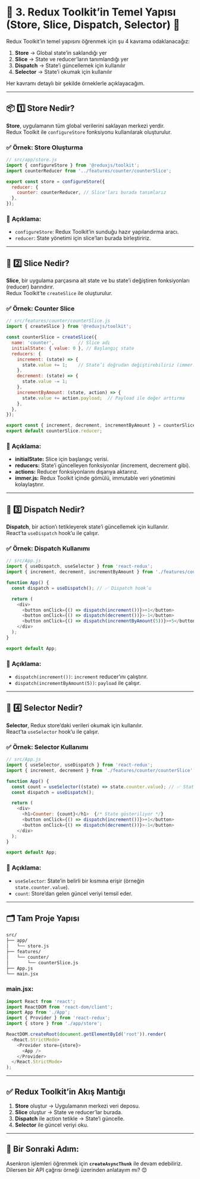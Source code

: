 # 🚀 **3. Redux Toolkit’in Temel Yapısı (Store, Slice, Dispatch, Selector)** 🚀

Redux Toolkit’in temel yapısını öğrenmek için şu 4 kavrama odaklanacağız:  

1. **Store** → Global state’in saklandığı yer  
2. **Slice** → State ve reducer’ların tanımlandığı yer  
3. **Dispatch** → State’i güncellemek için kullanılır  
4. **Selector** → State’i okumak için kullanılır  

Her kavramı detaylı bir şekilde örneklerle açıklayacağım.  

---

## 📦 **1️⃣ Store Nedir?**

**Store**, uygulamanın tüm global verilerini saklayan merkezi yerdir.  
Redux Toolkit ile `configureStore` fonksiyonu kullanılarak oluşturulur.  

### ✅ **Örnek: Store Oluşturma**

```javascript
// src/app/store.js
import { configureStore } from '@reduxjs/toolkit';
import counterReducer from '../features/counter/counterSlice';

export const store = configureStore({
  reducer: {
    counter: counterReducer, // Slice'ları burada tanımlarız
  },
});
```

### 🎯 **Açıklama:**
- `configureStore`: Redux Toolkit’in sunduğu hazır yapılandırma aracı.  
- `reducer`: State yönetimi için slice’ları burada birleştiririz.  

---

## 🍰 **2️⃣ Slice Nedir?**

**Slice**, bir uygulama parçasına ait state ve bu state’i değiştiren fonksiyonları (reducer) barındırır.  
Redux Toolkit’te `createSlice` ile oluşturulur.

### ✅ **Örnek: Counter Slice**

```javascript
// src/features/counter/counterSlice.js
import { createSlice } from '@reduxjs/toolkit';

const counterSlice = createSlice({
  name: 'counter',         // Slice adı
  initialState: { value: 0 }, // Başlangıç state
  reducers: {
    increment: (state) => {
      state.value += 1;    // State’i doğrudan değiştirebiliriz (immer.js sayesinde)
    },
    decrement: (state) => {
      state.value -= 1;
    },
    incrementByAmount: (state, action) => {
      state.value += action.payload;  // Payload ile değer arttırma
    },
  },
});

export const { increment, decrement, incrementByAmount } = counterSlice.actions;
export default counterSlice.reducer;
```

### 🎯 **Açıklama:**
- **initialState:** Slice için başlangıç verisi.  
- **reducers:** State’i güncelleyen fonksiyonlar (increment, decrement gibi).  
- **actions:** Reducer fonksiyonlarını dışarıya aktarırız.  
- **immer.js:** Redux Toolkit içinde gömülü, immutable veri yönetimini kolaylaştırır.  

---

## 🚀 **3️⃣ Dispatch Nedir?**

**Dispatch**, bir action’ı tetikleyerek state’i güncellemek için kullanılır.  
React’ta `useDispatch` hook’u ile çalışır.  

### ✅ **Örnek: Dispatch Kullanımı**

```javascript
// src/App.js
import { useDispatch, useSelector } from 'react-redux';
import { increment, decrement, incrementByAmount } from './features/counter/counterSlice';

function App() {
  const dispatch = useDispatch(); // ✅ Dispatch hook’u

  return (
    <div>
      <button onClick={() => dispatch(increment())}>+1</button>
      <button onClick={() => dispatch(decrement())}>-1</button>
      <button onClick={() => dispatch(incrementByAmount(5))}>+5</button>
    </div>
  );
}

export default App;
```

### 🎯 **Açıklama:**
- `dispatch(increment())`: `increment` reducer’ını çalıştırır.  
- `dispatch(incrementByAmount(5))`: `payload` ile çalışır.  

---

## 👀 **4️⃣ Selector Nedir?**

**Selector**, Redux store’daki verileri okumak için kullanılır.  
React’ta `useSelector` hook’u ile çalışır.

### ✅ **Örnek: Selector Kullanımı**

```javascript
// src/App.js
import { useSelector, useDispatch } from 'react-redux';
import { increment, decrement } from './features/counter/counterSlice';

function App() {
  const count = useSelector((state) => state.counter.value); // ✅ State okuma
  const dispatch = useDispatch();

  return (
    <div>
      <h1>Counter: {count}</h1>  {/* State gösteriliyor */}
      <button onClick={() => dispatch(increment())}>+1</button>
      <button onClick={() => dispatch(decrement())}>-1</button>
    </div>
  );
}

export default App;
```

### 🎯 **Açıklama:**
- `useSelector`: State’in belirli bir kısmına erişir (örneğin `state.counter.value`).  
- `count`: Store’dan gelen güncel veriyi temsil eder.  

---

## 🗂️ **Tam Proje Yapısı**

```bash
src/
├── app/
│   └── store.js
├── features/
│   └── counter/
│       └── counterSlice.js
├── App.js
└── main.jsx
```

### **main.jsx:**

```javascript
import React from 'react';
import ReactDOM from 'react-dom/client';
import App from './App';
import { Provider } from 'react-redux';
import { store } from './app/store';

ReactDOM.createRoot(document.getElementById('root')).render(
  <React.StrictMode>
    <Provider store={store}>
      <App />
    </Provider>
  </React.StrictMode>
);
```

---

## ✅ **Redux Toolkit’in Akış Mantığı**

1. **Store** oluştur → Uygulamanın merkezi veri deposu.  
2. **Slice** oluştur → State ve reducer’lar burada.  
3. **Dispatch** ile action tetikle → State’i güncelle.  
4. **Selector** ile güncel veriyi oku.  

---

## 🚀 **Bir Sonraki Adım:**

Asenkron işlemleri öğrenmek için **`createAsyncThunk`** ile devam edebiliriz.  
Dilersen bir API çağrısı örneği üzerinden anlatayım mı? 😊